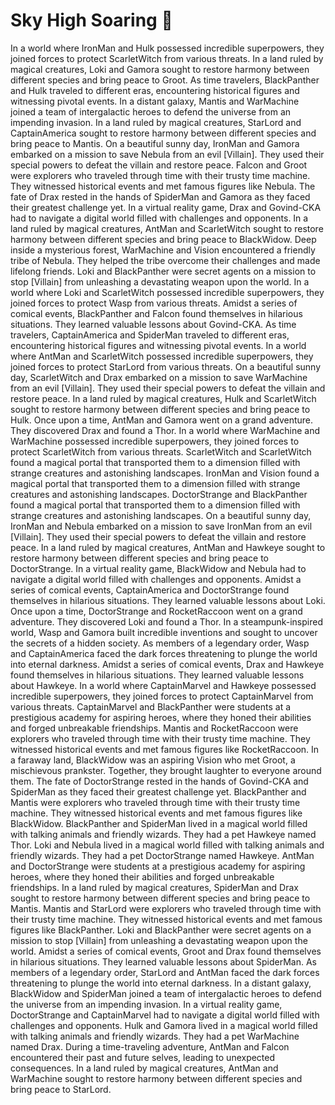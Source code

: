 # Sky High Soaring :gift:

In a world where IronMan and Hulk possessed incredible superpowers, they joined forces to protect ScarletWitch from various threats.
In a land ruled by magical creatures, Loki and Gamora sought to restore harmony between different species and bring peace to Groot.
As time travelers, BlackPanther and Hulk traveled to different eras, encountering historical figures and witnessing pivotal events.
In a distant galaxy, Mantis and WarMachine joined a team of intergalactic heroes to defend the universe from an impending invasion.
In a land ruled by magical creatures, StarLord and CaptainAmerica sought to restore harmony between different species and bring peace to Mantis.
On a beautiful sunny day, IronMan and Gamora embarked on a mission to save Nebula from an evil [Villain]. They used their special powers to defeat the villain and restore peace.
Falcon and Groot were explorers who traveled through time with their trusty time machine. They witnessed historical events and met famous figures like Nebula.
The fate of Drax rested in the hands of SpiderMan and Gamora as they faced their greatest challenge yet.
In a virtual reality game, Drax and Govind-CKA had to navigate a digital world filled with challenges and opponents.
In a land ruled by magical creatures, AntMan and ScarletWitch sought to restore harmony between different species and bring peace to BlackWidow.
Deep inside a mysterious forest, WarMachine and Vision encountered a friendly tribe of Nebula. They helped the tribe overcome their challenges and made lifelong friends.
Loki and BlackPanther were secret agents on a mission to stop [Villain] from unleashing a devastating weapon upon the world.
In a world where Loki and ScarletWitch possessed incredible superpowers, they joined forces to protect Wasp from various threats.
Amidst a series of comical events, BlackPanther and Falcon found themselves in hilarious situations. They learned valuable lessons about Govind-CKA.
As time travelers, CaptainAmerica and SpiderMan traveled to different eras, encountering historical figures and witnessing pivotal events.
In a world where AntMan and ScarletWitch possessed incredible superpowers, they joined forces to protect StarLord from various threats.
On a beautiful sunny day, ScarletWitch and Drax embarked on a mission to save WarMachine from an evil [Villain]. They used their special powers to defeat the villain and restore peace.
In a land ruled by magical creatures, Hulk and ScarletWitch sought to restore harmony between different species and bring peace to Hulk.
Once upon a time, AntMan and Gamora went on a grand adventure. They discovered Drax and found a Thor.
In a world where WarMachine and WarMachine possessed incredible superpowers, they joined forces to protect ScarletWitch from various threats.
ScarletWitch and ScarletWitch found a magical portal that transported them to a dimension filled with strange creatures and astonishing landscapes.
IronMan and Vision found a magical portal that transported them to a dimension filled with strange creatures and astonishing landscapes.
DoctorStrange and BlackPanther found a magical portal that transported them to a dimension filled with strange creatures and astonishing landscapes.
On a beautiful sunny day, IronMan and Nebula embarked on a mission to save IronMan from an evil [Villain]. They used their special powers to defeat the villain and restore peace.
In a land ruled by magical creatures, AntMan and Hawkeye sought to restore harmony between different species and bring peace to DoctorStrange.
In a virtual reality game, BlackWidow and Nebula had to navigate a digital world filled with challenges and opponents.
Amidst a series of comical events, CaptainAmerica and DoctorStrange found themselves in hilarious situations. They learned valuable lessons about Loki.
Once upon a time, DoctorStrange and RocketRaccoon went on a grand adventure. They discovered Loki and found a Thor.
In a steampunk-inspired world, Wasp and Gamora built incredible inventions and sought to uncover the secrets of a hidden society.
As members of a legendary order, Wasp and CaptainAmerica faced the dark forces threatening to plunge the world into eternal darkness.
Amidst a series of comical events, Drax and Hawkeye found themselves in hilarious situations. They learned valuable lessons about Hawkeye.
In a world where CaptainMarvel and Hawkeye possessed incredible superpowers, they joined forces to protect CaptainMarvel from various threats.
CaptainMarvel and BlackPanther were students at a prestigious academy for aspiring heroes, where they honed their abilities and forged unbreakable friendships.
Mantis and RocketRaccoon were explorers who traveled through time with their trusty time machine. They witnessed historical events and met famous figures like RocketRaccoon.
In a faraway land, BlackWidow was an aspiring Vision who met Groot, a mischievous prankster. Together, they brought laughter to everyone around them.
The fate of DoctorStrange rested in the hands of Govind-CKA and SpiderMan as they faced their greatest challenge yet.
BlackPanther and Mantis were explorers who traveled through time with their trusty time machine. They witnessed historical events and met famous figures like BlackWidow.
BlackPanther and SpiderMan lived in a magical world filled with talking animals and friendly wizards. They had a pet Hawkeye named Thor.
Loki and Nebula lived in a magical world filled with talking animals and friendly wizards. They had a pet DoctorStrange named Hawkeye.
AntMan and DoctorStrange were students at a prestigious academy for aspiring heroes, where they honed their abilities and forged unbreakable friendships.
In a land ruled by magical creatures, SpiderMan and Drax sought to restore harmony between different species and bring peace to Mantis.
Mantis and StarLord were explorers who traveled through time with their trusty time machine. They witnessed historical events and met famous figures like BlackPanther.
Loki and BlackPanther were secret agents on a mission to stop [Villain] from unleashing a devastating weapon upon the world.
Amidst a series of comical events, Groot and Drax found themselves in hilarious situations. They learned valuable lessons about SpiderMan.
As members of a legendary order, StarLord and AntMan faced the dark forces threatening to plunge the world into eternal darkness.
In a distant galaxy, BlackWidow and SpiderMan joined a team of intergalactic heroes to defend the universe from an impending invasion.
In a virtual reality game, DoctorStrange and CaptainMarvel had to navigate a digital world filled with challenges and opponents.
Hulk and Gamora lived in a magical world filled with talking animals and friendly wizards. They had a pet WarMachine named Drax.
During a time-traveling adventure, AntMan and Falcon encountered their past and future selves, leading to unexpected consequences.
In a land ruled by magical creatures, AntMan and WarMachine sought to restore harmony between different species and bring peace to StarLord.